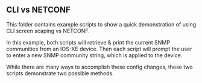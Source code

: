 ## CLI vs NETCONF

This folder contains example scripts to show a quick demonstration of using CLI screen scaping vs NETCONF.

In this example, both scripts will retrieve & print the current SNMP communities from an IOS-XE device. Then each script will prompt the user to enter a new SNMP community string, which is applied to the device.

While there are many ways to accomplish these config changes, these two scripts demonstrate two possible methods.
